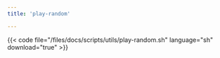 ```yaml
---
title: 'play-random'

---
```


{{< code file="/files/docs/scripts/utils/play-random.sh" language="sh" download="true" >}}
